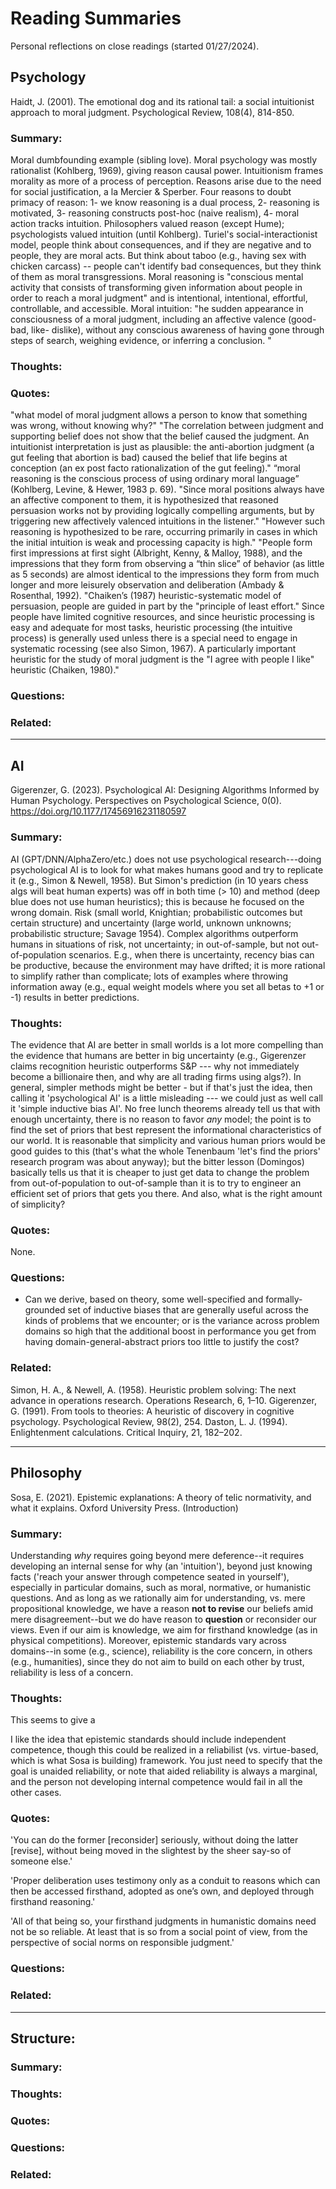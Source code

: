 # Reading Summaries
Personal reflections on close readings (started 01/27/2024).

## Psychology

Haidt, J. (2001). The emotional dog and its rational tail: a social intuitionist approach to moral judgment. Psychological Review, 108(4), 814-850.
### Summary:
Moral dumbfounding example (sibling love). Moral psychology was mostly rationalist (Kohlberg, 1969), giving reason causal power. Intuitionism frames morality as more of a process of perception. Reasons arise due to the need for social justification, a la Mercier & Sperber. Four reasons to doubt primacy of reason: 1- we know reasoning is a dual process, 2- reasoning is motivated, 3- reasoning constructs post-hoc (naive realism), 4- moral action tracks intuition. Philosophers valued reason (except Hume); psychologists valued intuition (until Kohlberg). Turiel's social-interactionist model, people think about consequences, and if they are negative and to people, they are moral acts. But think about taboo (e.g., having sex with chicken carcass) -- people can't identify bad consequences, but they think of them as moral transgressions. Moral reasoning is "conscious mental activity that consists of transforming given information about people in order to reach a moral judgment" and is intentional, intentional, effortful, controllable, and accessible. Moral intuition: "he sudden appearance in consciousness of a moral judgment, including an affective valence (good-bad, like- dislike), without any conscious awareness of having gone through steps of search, weighing evidence, or inferring a conclusion. " 

### Thoughts:

### Quotes:
"what model of moral judgment allows a person to know that something was wrong, without knowing why?"
"The correlation between judgment and supporting belief does not show that  the belief caused the judgment. An intuitionist interpretation is just as plausible: the anti-abortion judgment (a gut feeling that abortion is bad) caused the belief that life begins at conception (an ex post facto rationalization of the gut feeling)."
“moral reasoning is the conscious process of using ordinary moral language” (Kohlberg, Levine, & Hewer, 1983 p. 69).
"Since moral positions always have an affective component to them, it is hypothesized that reasoned persuasion works not by providing logically compelling arguments, but by  triggering new affectively valenced intuitions in the listener."
"However such reasoning is hypothesized to be rare, occurring primarily in cases in which the initial intuition is weak and processing capacity is high."
"People form first impressions at first sight (Albright, Kenny, & Malloy, 1988), and the impressions that they form  from observing a “thin slice” of behavior (as little as 5 seconds) are almost identical to the impressions they form from much longer and more leisurely observation and deliberation (Ambady & Rosenthal, 1992). 
"Chaiken’s (1987) heuristic-systematic model of persuasion, people are guided in part by the "principle of least effort." Since people have limited cognitive resources, and since  heuristic processing is easy and adequate for  most tasks, heuristic processing (the intuitive process) is generally used unless there is a special  need to engage in systematic   rocessing (see also  Simon, 1967). A particularly important heuristic for  the study of moral judgment is the "I agree with people I like" heuristic (Chaiken, 1980)."
### Questions:

### Related:

---
## AI

Gigerenzer, G. (2023). Psychological AI: Designing Algorithms Informed by Human Psychology. Perspectives on Psychological Science, 0(0). https://doi.org/10.1177/17456916231180597
### Summary:
AI (GPT/DNN/AlphaZero/etc.) does not use psychological research---doing psychological AI is to look for what makes humans good and try to replicate it (e.g., Simon & Newell, 1958). But Simon's prediction (in 10 years chess algs will beat human experts) was off in both time (> 10) and method (deep blue does not use human heuristics); this is because he focused on the wrong domain. Risk (small world, Knightian; probabilistic outcomes but certain structure) and uncertainty (large world, unknown unknowns; probabilistic structure; Savage 1954). Complex algorithms outperform humans in situations of risk, not uncertainty; in out-of-sample, but not out-of-population scenarios. E.g., when there is uncertainty, recency bias can be productive, because the environment may have drifted; it is more rational to simplify rather than complicate; lots of examples where throwing information away (e.g., equal weight models where you set all betas to +1 or -1) results in better predictions.  

### Thoughts:
The evidence that AI are better in small worlds  is a lot more compelling than the evidence that humans are better in big uncertainty (e.g., Gigerenzer claims recognition heuristic outperforms S&P --- why not immediately become a billionaire then, and why are all trading firms using algs?). In general, simpler methods might be better - but if that's just the idea, then calling it 'psychological AI' is a little misleading --- we could just as well call it 'simple inductive bias AI'. No free lunch theorems already tell us that with enough uncertainty, there is no reason to favor _any_ model; the point is to find the set of priors that best represent the informational characteristics of our world. It is reasonable that simplicity and various human priors would be good guides to this (that's what the whole Tenenbaum 'let's find the priors' research program was about anyway); but the bitter lesson (Domingos) basically tells us that it is cheaper to just get data to change the problem from out-of-population to out-of-sample than it is to try to engineer an efficient set of priors that gets you there. And also, what is the right amount of simplicity? 

### Quotes:
None.

### Questions:
- Can we derive, based on theory, some well-specified and formally-grounded set of inductive biases that are generally useful across the kinds of problems that we encounter; or is the variance across problem domains so high that the additional boost in performance you get from having domain-general-abstract priors too little to justify the cost?  

### Related:
Simon, H. A., & Newell, A. (1958). Heuristic problem solving: The next advance in operations research. Operations Research, 6, 1–10.
Gigerenzer, G. (1991). From tools to theories: A heuristic of discovery in cognitive psychology. Psychological Review, 98(2), 254.
Daston, L. J. (1994). Enlightenment calculations. Critical Inquiry, 21, 182–202.

---

## Philosophy

Sosa, E. (2021). Epistemic explanations: A theory of telic normativity, and what it explains. Oxford University Press. (Introduction)

### Summary:
Understanding *why* requires going beyond mere deference--it requires developing an internal sense for why (an 'intuition'), beyond just knowing facts ('reach your answer through competence seated in yourself'), especially in particular domains, such as moral, normative, or humanistic questions. And as long as we rationally aim for understanding, vs. mere propositional knowledge, we have a reason **not to revise** our beliefs amid mere disagreement--but we do have reason to **question** or reconsider our views. Even if our aim is knowledge, we aim for firsthand knowledge (as in physical competitions). Moreover, epistemic standards vary across domains--in some (e.g., science), reliability is the core concern, in others (e.g., humanities), since they do not aim to build on each other by trust, reliability is less of a concern. 

### Thoughts:
This seems to give a

I like the idea that epistemic standards should include independent competence, though this could be realized in a reliabilist (vs. virtue-based, which is what Sosa is building) framework. You just need to specify that the goal is unaided reliability, or note that aided reliability is always a marginal, and the person not developing internal competence would fail in all the other cases.

### Quotes:
'You can do the former [reconsider] seriously, without doing the latter [revise], without being moved in the slightest by the sheer say-so of someone else.'

'Proper deliberation uses testimony only as a conduit to reasons which can then be accessed firsthand, adopted as one’s own, and deployed through firsthand reasoning.'

'All of that being so, your firsthand judgments in humanistic domains need not be so reliable. At least that is so from a social point of view, from the perspective of social norms on responsible judgment.'

### Questions:

### Related:


---

## Structure:
### Summary:

### Thoughts:

### Quotes:

### Questions:

### Related:
